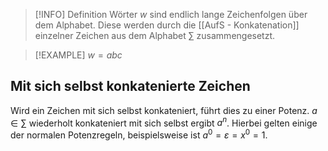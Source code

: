 >[!INFO] Definition
>Wörter $w$ sind endlich lange Zeichenfolgen über dem Alphabet. Diese werden durch die [[AufS - Konkatenation]] einzelner Zeichen aus dem Alphabet $\sum$  zusammengesetzt.

>[!EXAMPLE]
>$w=abc$
## Mit sich selbst konkatenierte Zeichen
Wird ein Zeichen mit sich selbst konkateniert, führt dies zu einer Potenz.
$a\in\sum$ wiederholt konkateniert mit sich selbst ergibt $a^n$. 
Hierbei gelten einige der normalen Potenzregeln, beispielsweise ist $a^0 = \varepsilon = x^0 = 1$.

